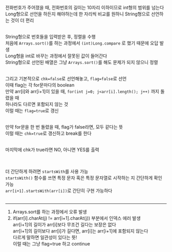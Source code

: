전화번호가 주어졌을 때, 전화번호의 길이는 10자리 이하이므로 int형의 범위를 넘는다</br>
Long형으로 선언을 하든지 해야하는데 한 자리씩 비교를 원하니 String형으로 선언하는 것이 더 편리</br></br>

String형으로 번호들을 입력받은 후, 정렬을 수행</br>
처음에 `Arrays.sort()`를 하는 과정에서 `(int)Long.compare` 로 했기 때문에 오답 발생</br>
Long형을 int로 바꾸는 과정에서 잘못된 값이 들어간다</br>
String형으로 선언된 배열은 그냥 `Arrays.sort()`를 해도 문제가 되지 않으니 정렬</br></br>

그리고 기본적으로 `chk=false`로 선언해놓고, `flag=false`로 선언</br>
이때 flag는 각 for문마다의 boolean</br>
만약 arr[i]와 arr[i+1]이 있을 때, `for(int j=0; j<arr[i].length(); j++)` 까지 돌렸을 때</br>
하나라도 다르면 포함되지 않는 것</br>
이럴 때는 `flag=true`로 갱신</br></br>

만약 for문을 한 번 돌렸을 때, flag가 false라면, 모두 같다는 뜻</br>
이럴 때는 `chk=true`로 갱신하고 break를 한다</br></br>

마지막에 chk가 true라면 NO, 아니면 YES를 출력</br></br></br>


더 간단하게 하려면 `startsWith`를 사용 가능</br>
`startsWith()` 함수를 쓰면 특정 문자 혹은 특정 문자열로 시작하는 지 간단하게 확인 가능</br>
`arr[i+1].startsWith(arr[i])`로 간단히 구현 가능하다</br></br>


***
1. Arrays.sort를 하는 과정에서 오류 발생
2. if(arr[i].charAt(j) != arr[i+1].charAt(j)) 부분에서 인덱스 에러 발생</br>
   arr[i+1]의 길이가 arr[i]보다 무조건 길다는 보장은 없다</br>
   arr[i+1]의 길이보다 arr[i]가 길다면, arr[i]는 arr[i+1]에 포함되지 않는다</br>
   다르게 말하면 일관성이 있다는 뜻!</br>
   이럴 때는 그냥 flag=true 하고 continue
